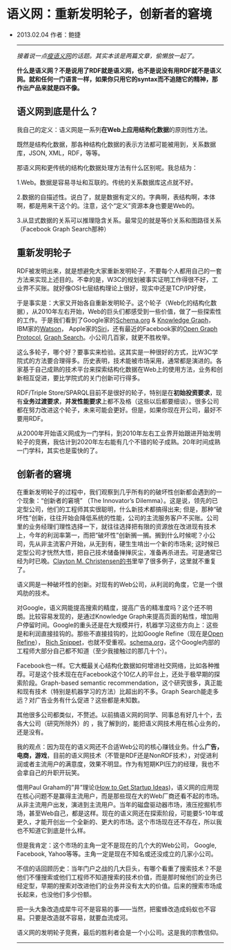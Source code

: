 # 语义网：重新发明轮子，创新者的窘境

* 2013.02.04    作者：鲍捷

  ***

  *接着说一点[瘦语义网](http://baojie.org/blog/2013/01/24/lean-semantic-web/)的话题。其实本该是两篇文章，偷懒放一起了。*

  **什么是语义网？不是说用了RDF就是语义网，也不是说没有用RDF就不是语义网。就和任何一门语言一样，如果你只用它的syntax而不追随它的精神，那作出产品来就是四不像。**

  ## 语义网到底是什么？

  我自己的定义：语义网是一系列**在Web上应用结构化数据**的原则性方法。

  既然是结构化数据，那各种结构化数据的表示方法都可能被用到，关系数据库，JSON, XML，RDF，等等。

  那语义网和更传统的结构化数据处理方法有什么区别呢。我总结为：

  1.Web。数据是容易寻址和互联的。传统的关系数据库这点就不好。

  2.数据的自描述性。说白了，就是数据有定义的。字典啊，表结构啊，本体啊，都是用来干这个的。注意，这个“定义”资源本身也要是Web的。

  3.从显式数据的关系可以推理隐含关系。最常见的就是等价关系和图路径关系（Facebook Graph Search那种）

  ## 重新发明轮子

  RDF被发明出来，就是想避免大家重新发明轮子，不要每个人都用自己的一套方法来实现上述目的。不幸的是，W3C的规划被事实证明工作得很不好，工业界不买账。就好像OSI七层结构理论上很好，现实中还是TCP/IP好使，

  于是事实是：大家又开始各自重新发明轮子。这个轮子（Web化的结构化数据），从2010年左右开始，Web的巨头们都感受到一些价值，做了一些探索性的工作。于是我们看到了Google家的[Schema.org](http://schema.org/) & [Knowledge Graph](http://www.google.com/insidesearch/features/search/knowledge.html)，IBM家的[Watson](http://en.wikipedia.org/wiki/Watson_(computer))， Apple家的[Siri](http://en.wikipedia.org/wiki/Siri_(software))，还有最近的Facebook家的[Open Graph Protocol](http://ogp.me/), [Graph Search](https://www.facebook.com/about/graphsearch)。小公司几百家，就更不胜枚举。

  这么多轮子，哪个好？要事实来检验。这其实是一种很好的方式，比W3C学院式的方法要合理得多。历史表明，技术能被市场采用，通常都是演进的。各家基于自己成熟的技术平台来探索结构化数据在Web上的使用方法，业务和创新相互促进，要比学院式的关门创新可行得多。

  RDF/Triple Store/SPARQL目前不是很好的轮子，特别是在**初始投资要求**，现有**业务过渡要求**，**并发性能要求**上都不及格（这些以后都要细谈）。很多公司都在努力改进这个轮子，未来可能会更好。但是，如果你现在开公司，最好不要用RDF。

  从2000年开始语义网成为一门学科，到2010年左右工业界开始跟进开始发明轮子的竞赛，我估计到2020年左右能有几个不错的轮子成熟。20年时间成熟一门学科，其实也是蛮快的了。

  ## 创新者的窘境

  在重新发明轮子的过程中，我们观察到几乎所有的的破坏性创新都会遇到的一个现象：“创新者的窘境” （The Innovator’s Dilemma）。这是说，领先的已定型公司，他们的工程师其实很聪明，什么新技术都搞得出来; 但是，那种“破坏性”创新，往往开始会降低系统的性能，公司的主流服务客户不买账。公司里的业务经理们理性选择一下，就往往选择把有限的资源放在改进现有技术上，今年的利润率第一，而把“破坏性”创新搁一搁。搁到什么时候呢？小公司，先从非主流客户开始，从无到有，硬生生啃出一个新的市场来; 这时候已定型公司才恍然大悟，把自己技术储备掸掸灰尘，准备再杀进去。可是通常已经为时已晚。[Clayton M. Christensen的书](http://www.amazon.com/Innovators-Dilemma-Revolutionary-Change-Business/dp/0062060244)里举了很多例子，这里就不重复了。

  语义网是一种破坏性的创新。对现有的Web公司，从利润的角度，它是一个很鸡肋的技术。

  对Google，语义网能提高搜索的精度，提高广告的精准度吗？这个还不明朗。比较容易发现的，是通过Knowledge Graph来提高页面的粘性，增加用户停留时间。Google的重头还是在大规模并行，机器学习这些方向上：这些是和利润直接挂钩的。那些不直接挂钩的，比如Google Refine（现在是[Open Refine](https://github.com/OpenRefine)）， [Rich Snippet](http://www.google.com/webmasters/tools/richsnippets)，也就不受重视。[schema.org](http://schema.org/)，这个Google内部的工程师大部分自己都不知道（至少我接触过的那几十个）。

  Facebook也一样。它大概最关心结构化数据如何增进社交网络，比如各种推荐。可是这个技术现在在Facebook这个10亿人的平台上，还处于极早期的探索阶段。Graph-based semantic recommendation，这个研究很多，真正能和现有技术（特别是机器学习的方法）比超出的不多。Graph Search能走多远？对广告业务有什么促进？这些都是未知数。

  其他很多公司都类似，不赘述。以前搞语义网的同学、同事总有好几十个，去各大公司（研究所除外）的 ，我了解到的，能把语义网技术用在核心业务的，还是没有。

  我的观点：因为现在的语义网还不合适Web公司的核心赚钱业务。什么**广告，电商，游戏**，目前的语义网技术（不管是RDF还是NonRDF技术），对促进利润或者主流用户的满意度，效果不明显。作为有短期KPI压力的经理，我也不会拿自己的升职开玩笑。

  借用Paul Graham的”井”理论([How to Get Startup Ideas](http://www.paulgraham.com/startupideas.html))，语义网的应用现在核心问题不是赢得主流用户，而是那些现在大的Web厂商还看不起的市场。从非主流用户出发，演进到主流用户。当年的磁盘驱动器市场，液压挖掘机市场，甚至Web自己，都是这样。现在的语义网还在探索阶段，可能要5-10年或更久，才能开创出一个全新的、更大的市场。这个市场现在还不存在，所以我也不知道它到底是什么样。

  但是我肯定：这个市场的主角一定不是现在的几个大的Web公司， Google, Facebook, Yahoo等等。主角一定是现在不知名或还没成立的几家小公司。

  不信的话回顾历史：当年门户之战的几大巨头，有哪个看重了搜索技术？不是他们不懂搜索或他们工程师不知道搜索的技术价值，而是那时候他们的业务已经定型，早期的搜索对改进他们的业务并没有太大的价值。后来的搜索市场成长起来，也没他们多少份额。

  把一头大象改造成犀牛可不是容易的事——当然，把蜜蜂改造成蚂蚁也不容易。只要是改造就不容易，就要血流成河。

  语义网的发明轮子竞赛，最后的胜利者会是一个小公司。这是我的宗教信仰。

  ***

  ​